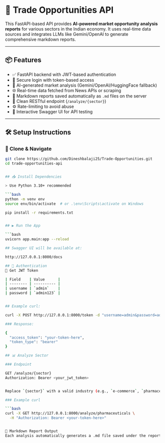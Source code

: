 # 🚀 Trade Opportunities API

This FastAPI-based API provides **AI-powered market opportunity analysis reports** for various sectors in the Indian economy. It uses real-time data sources and integrates LLMs like Gemini/OpenAI to generate comprehensive markdown reports.

---

## 📦 Features

- ✅ FastAPI backend with JWT-based authentication
- 🔐 Secure login with token-based access
- 🤖 AI-generated market analysis (Gemini/OpenAI/HuggingFace fallback)
- 🌐 Real-time data fetched from News APIs or scraping
- 📝 Markdown reports saved automatically as `.md` files on the server
- 🧃 Clean RESTful endpoint (`/analyze/{sector}`)
- ⚙️ Rate-limiting to avoid abuse
- 🧪 Interactive Swagger UI for API testing

---

## 🛠️ Setup Instructions

### 🔁 Clone & Navigate

```bash
git clone https://github.com/Dineshbalaji25/Trade-Opportunities.git
cd trade-opportunities-api


## 📥 Install Dependencies

> Use Python 3.10+ recommended

```bash
python -m venv env
source env/bin/activate  # or .\env\Scripts\activate on Windows

pip install -r requirements.txt


## ▶️ Run the App

```bash
uvicorn app.main:app --reload

## Swagger UI will be available at:

http://127.0.0.1:8000/docs

## 🔐 Authentication
🔑 Get JWT Token

| Field    | Value      |
| -------- | ---------- |
| username | `admin`    |
| password | `admin123` |


## Example curl:

curl -X POST http://127.0.0.1:8000/token -d "username=admin&password=admin123"

### Response:

{
  "access_token": "your-token-here",
  "token_type": "bearer"
}

## 📊 Analyze Sector

### Endpoint

GET /analyze/{sector}
Authorization: Bearer <your_jwt_token>


Replace `{sector}` with a valid industry (e.g., `e-commerce`, `pharmaceuticals`, `banking`, etc.)

### Example curl

```bash
curl -X GET http://127.0.0.1:8000/analyze/pharmaceuticals \
  -H "Authorization: Bearer <your-token-here>"


📁 Markdown Report Output
Each analysis automatically generates a .md file saved under the reports/ folder.
